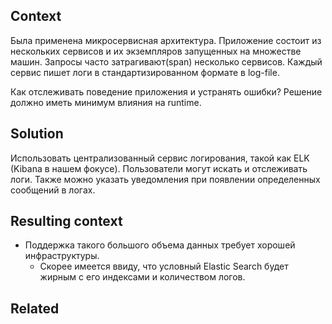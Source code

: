 ## Context

Была применена микросервисная архитектура. Приложение состоит из нескольких сервисов и их экземпляров запущенных на множестве машин. Запросы часто затрагивают(span) несколько сервисов. Каждый сервис пишет логи в стандартизированном формате в log-file.

Как отслеживать поведение приложения и устранять ошибки? Решение должно иметь минимум влияния на runtime.

## Solution

Использовать централизованный сервис логирования, такой как ELK (Kibana в нашем фокусе). Пользователи могут искать и отслеживать логи. Также можно указать уведомления при появлении определенных сообщений в логах.

## Resulting context

* Поддержка такого большого объема данных требует хорошей инфраструктуры.
	* Скорее имеется ввиду, что условный Elastic Search будет жирным с его индексами и количеством логов.

## Related

